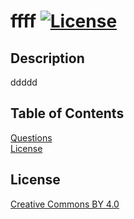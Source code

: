# ffff   [![License](https://licensebuttons.net/l/by/4.0/80x15.png)](https://creativecommons.org/licenses/by/4.0/)  

## Description   
  ddddd   

## Table of Contents   
[Questions](#questions)  
[License](#license)  
  
## License  
[Creative Commons BY 4.0](https://creativecommons.org/licenses/by/4.0/)  

